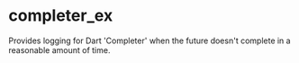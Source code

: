 # completer_ex
Provides logging for Dart 'Completer' when the future doesn't complete in a reasonable amount of time.
